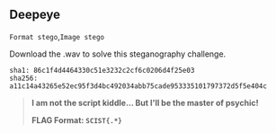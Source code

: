 ## Deepeye
`Format stego`,`Image stego` 

Download the .wav to solve this steganography challenge.
```
sha1: 86c1f4d4464330c51e3232c2cf6c0206d4f25e03
sha256: a11c14a43265e52ec95f3d4bc492034abb75cade953335101797372d5f5e404c
```
> **I am not the script kiddle... But I'll be the master of psychic!**
> 
> **FLAG Format: `SCIST{.*}`**
